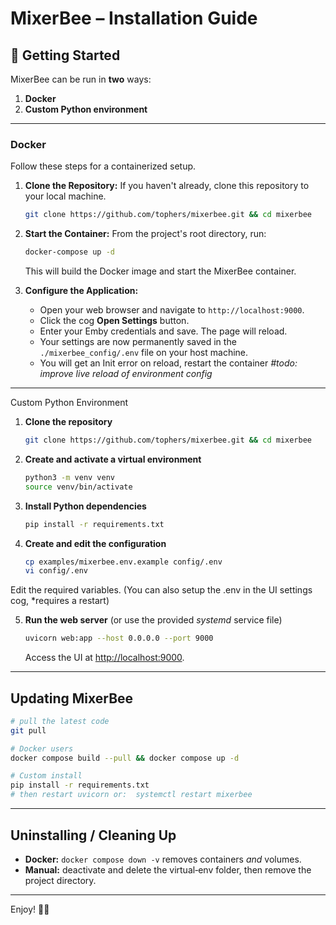# MixerBee – Installation Guide

## 🚀 Getting Started

MixerBee can be run in **two** ways:

1. **Docker**
2. **Custom Python environment**

---
### Docker

Follow these steps for a containerized setup.

1.  **Clone the Repository:** If you haven't already, clone this repository to your local machine.
    ```sh
    git clone https://github.com/tophers/mixerbee.git && cd mixerbee
    ```

2.  **Start the Container:** From the project's root directory, run:
    ```sh
    docker-compose up -d
    ```
    This will build the Docker image and start the MixerBee container.

3.  **Configure the Application:**
    * Open your web browser and navigate to `http://localhost:9000`.
    * Click the cog **Open Settings** button.
    * Enter your Emby credentials and save. The page will reload.
    * Your settings are now permanently saved in the `./mixerbee_config/.env` file on your host machine.
    * You will get an Init error on reload, restart the container _#todo: improve live reload of environment config_

---
Custom Python Environment 

1. **Clone the repository**

   ```bash
   git clone https://github.com/tophers/mixerbee.git && cd mixerbee
   ```

2. **Create and activate a virtual environment**

   ```bash
   python3 -m venv venv
   source venv/bin/activate
   ```

3. **Install Python dependencies**

   ```bash
   pip install -r requirements.txt
   ```

4. **Create and edit the configuration**

   ```bash
   cp examples/mixerbee.env.example config/.env
   vi config/.env
   ```
Edit the required variables. (You can also setup the .env in the UI settings cog, *requires a restart)

5. **Run the web server** (or use the provided *systemd* service file)

   ```bash
   uvicorn web:app --host 0.0.0.0 --port 9000
   ```

   Access the UI at [http://localhost:9000](http://localhost:9000).

---

## Updating MixerBee

```bash
# pull the latest code
git pull

# Docker users
docker compose build --pull && docker compose up -d

# Custom install
pip install -r requirements.txt
# then restart uvicorn or:  systemctl restart mixerbee
```

---

## Uninstalling / Cleaning Up

* **Docker:** `docker compose down -v` removes containers *and* volumes.
* **Manual:** deactivate and delete the virtual‑env folder, then remove the project directory.

---

Enjoy! 🍯🐝

